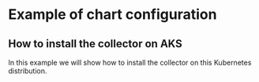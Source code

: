 # Example of chart configuration

## How to install the collector on AKS
In this example we will show how to install the collector on this Kubernetes
distribution.
